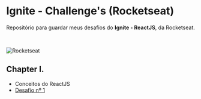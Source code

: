 # Ignite - Challenge's (Rocketseat)
Repositório para guardar meus desafios do <strong>Ignite - ReactJS</strong>, da Rocketseat.

<br> 

![Rocketseat](https://repository-images.githubusercontent.com/344824358/0ff8ac80-8026-11eb-8ed1-e8b77764fbcd)

## Chapter I.
- Conceitos do ReactJS
- <a href="https://github.com/beadobruski/ignite-challenge1" target="_blank">Desafio nº 1</a>
#



